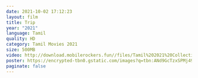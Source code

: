 ```yaml
---
date: 2021-10-02 17:12:23
layout: film
title: Trip
year: "2021"
language: Tamil
quality: HD
category: Tamil Movies 2021
size: 500MB
video: http://download.mobilerockers.fun//files/Tamil%202021%20Collection/Trip%20(2021)/Trip%20(2021)%20Full%20Movies/Trip%20(2021)%20HDRip/Trip%20(2021)%20HDRip%20Single%20Part.mp4
poster: https://encrypted-tbn0.gstatic.com/images?q=tbn:ANd9GcTzxSPMj493ZxiSn3ntedrxlBsVuCDmr-8RRw&usqp=CAU
paginate: false
---
```

